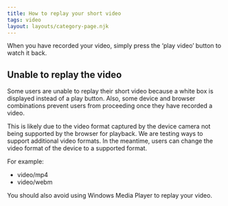 ```yaml
---
title: How to replay your short video
tags: video
layout: layouts/category-page.njk
---
```

When you have recorded your video, simply press the ‘play video’ button to watch it back. 

## Unable to replay the video

Some users are unable to replay their short video because a white box is displayed instead of a play button. Also, some device and browser combinations prevent users from proceeding once they have recorded a video. 

This is likely due to the video format captured by the device camera not being supported by the browser for playback. We are testing ways to support additional video formats. In the meantime, users can change the video format of the device to a supported format.

For example:
* video/mp4
* video/webm

You should also avoid using Windows Media Player to replay your video.


